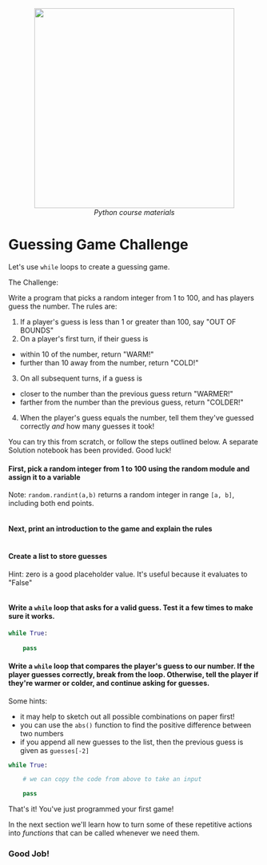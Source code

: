 <center>
    <img src='https://intecbrussel.be/img/logo3.png' width='400px' height='auto'/>
    <br/>
    <em>Python course materials</em>
</center>

# Guessing Game Challenge

Let's use `while` loops to create a guessing game.

The Challenge:

Write a program that picks a random integer from 1 to 100, and has players guess the number. The rules are:

1. If a player's guess is less than 1 or greater than 100, say "OUT OF BOUNDS"
2. On a player's first turn, if their guess is
 * within 10 of the number, return "WARM!"
 * further than 10 away from the number, return "COLD!"
3. On all subsequent turns, if a guess is 
 * closer to the number than the previous guess return "WARMER!"
 * farther from the number than the previous guess, return "COLDER!"
4. When the player's guess equals the number, tell them they've guessed correctly *and* how many guesses it took!

You can try this from scratch, or follow the steps outlined below. A separate Solution notebook has been provided. Good luck!


#### First, pick a random integer from 1 to 100 using the random module and assign it to a variable

Note: `random.randint(a,b)` returns a random integer in range `[a, b]`, including both end points.


```python

```

#### Next, print an introduction to the game and explain the rules


```python

```

#### Create a list to store guesses

Hint: zero is a good placeholder value. It's useful because it evaluates to "False"


```python

```

#### Write a `while` loop that asks for a valid guess. Test it a few times to make sure it works.


```python
while True:
    
    pass
```

#### Write a `while` loop that compares the player's guess to our number. If the player guesses correctly, break from the loop. Otherwise, tell the player if they're warmer or colder, and continue asking for guesses.

Some hints:
* it may help to sketch out all possible combinations on paper first!
* you can use the `abs()` function to find the positive difference between two numbers
* if you append all new guesses to the list, then the previous guess is given as `guesses[-2]`


```python
while True:

    # we can copy the code from above to take an input

    pass
```

That's it! You've just programmed your first game!

In the next section we'll learn how to turn some of these repetitive actions into *functions* that can be called whenever we need them.

### Good Job!
